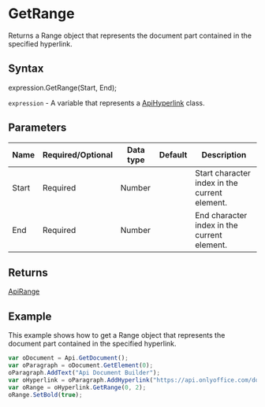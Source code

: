 # GetRange

Returns a Range object that represents the document part contained in the specified hyperlink.

## Syntax

expression.GetRange(Start, End);

`expression` - A variable that represents a [ApiHyperlink](../ApiHyperlink.md) class.

## Parameters

| **Name** | **Required/Optional** | **Data type** | **Default** | **Description** |
| ------------- | ------------- | ------------- | ------------- | ------------- |
| Start | Required | Number |  | Start character index in the current element. |
| End | Required | Number |  | End character index in the current element. |

## Returns

[ApiRange](../../ApiRange/ApiRange.md)

## Example

This example shows how to get a Range object that represents the document part contained in the specified hyperlink.

```javascript
var oDocument = Api.GetDocument();
var oParagraph = oDocument.GetElement(0);
oParagraph.AddText("Api Document Builder");
var oHyperlink = oParagraph.AddHyperlink("https://api.onlyoffice.com/docbuilder/basic");
var oRange = oHyperlink.GetRange(0, 2);
oRange.SetBold(true);
```
